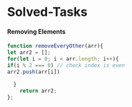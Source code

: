 # Solved-Tasks
#### Removing Elements
````javascript
function removeEveryOther(arr){
let arr2 = [];
for(let i = 0; i < arr.length; i++){
if(i % 2 === 0) // check index is even
arr2.push(arr[i])

  }  
    return arr2;
};

````









